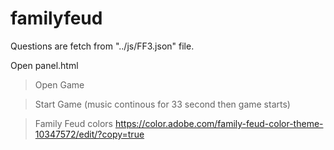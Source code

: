 # familyfeud

Questions are fetch from "../js/FF3.json" file.

Open panel.html

> Open Game

> Start Game (music continous for 33 second then game starts)

> Family Feud colors
https://color.adobe.com/family-feud-color-theme-10347572/edit/?copy=true

